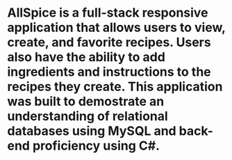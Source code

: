 # AllSpice is a full-stack responsive application that allows users to view, create, and favorite recipes. Users also have the ability to add ingredients and instructions to the recipes they create. This application was built to demostrate an understanding of relational databases using MySQL and back-end proficiency using C#.  
